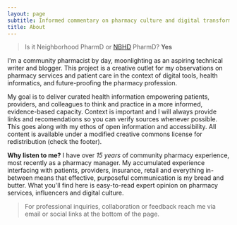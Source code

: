 ```yaml
---
layout: page
subtitle: Informed commentary on pharmacy culture and digital transformation
title: About
---
```

>Is it Neighborhood PharmD or [NBHD](https://www.acronymfinder.com/Neighborhood-(NBHD).html) PharmD? **Yes**

I'm a community pharmacist by day, moonlighting as an aspiring technical writer and blogger. This project is a creative outlet for my observations on pharmacy services and patient care in the context of digital tools, health informatics, and future-proofing the pharmacy profession.

My goal is to deliver curated health information empowering patients, providers, and colleagues to think and practice in a more informed, evidence-based capacity. Context is important and I will always provide links and recomendations so you can verify sources whenever possible. This goes along with my ethos of open information and accessibility. All content is available under a modified creative commons license for redistribution (check the footer).

**Why listen to me?** I have over *15 years* of community pharmacy experience, most recently as a pharmacy manager. My accumulated experience interfacing with patients, providers, insurance, retail and everything in-between means that effective, purposeful communication is my bread and butter. What you'll find here is easy-to-read expert opinion on pharmacy services, influencers and digital culture.

>For professional inquiries, collaboration or feedback reach me via email or social links at the bottom of the page.